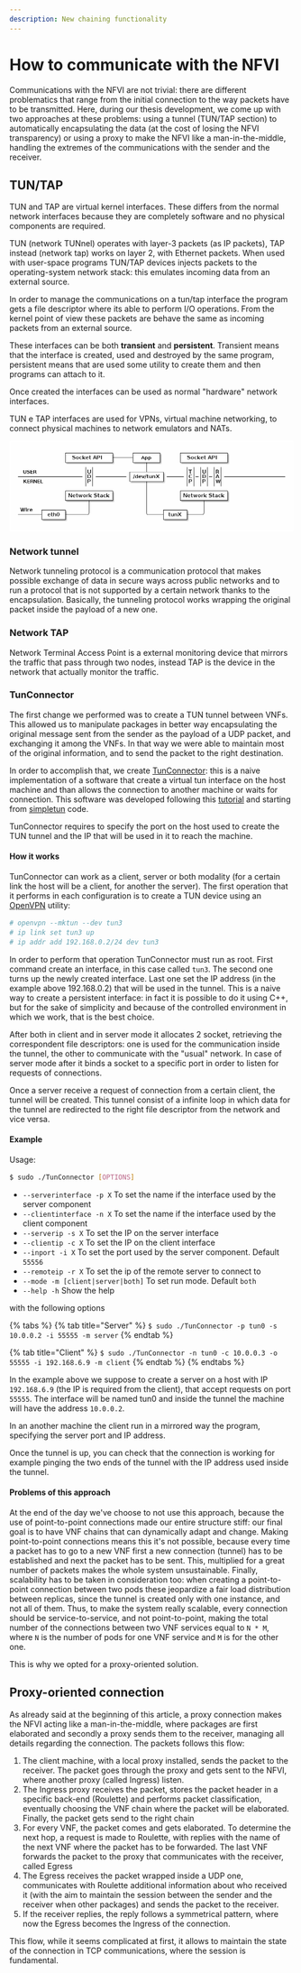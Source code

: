 ```yaml
---
description: New chaining functionality
---
```


# How to communicate with the NFVI

Communications with the NFVI are not trivial: there are different problematics that range from the initial connection to the way packets have to be transmitted. Here, during our thesis development, we come up with two approaches at these problems: using a tunnel \(TUN/TAP section\) to automatically encapsulating the data \(at the cost of losing the NFVI transparency\) or using a proxy to make the NFVI like a man-in-the-middle, handling the extremes of the communications with the sender and the receiver.

## TUN/TAP

TUN and TAP are virtual kernel interfaces. These differs from the normal network interfaces because they are completely software and no physical components are required. 

TUN \(network TUNnel\) operates with layer-3 packets \(as IP packets\), TAP instead \(network tap\) works on layer 2, with Ethernet packets. When used with user-space programs TUN/TAP devices injects packets to the operating-system network stack: this emulates incoming data from an external source. 

In order to manage the communications on a tun/tap interface the program gets a file descriptor where its able to perform I/O operations. From the kernel point of view these packets are behave the same as incoming packets from an external source.

These interfaces can be both **transient** and **persistent**. Transient means that the interface is created, used and destroyed by the same program, persistent means that are used some utility to create them and then programs can attach to it.

Once created the interfaces can be used as normal "hardware" network interfaces. 

TUN e TAP interfaces are used for VPNs, virtual machine networking, to connect physical machines to network emulators and NATs. 

![TUN interface representation](.gitbook/assets/tun.png)

### Network tunnel

Network tunneling protocol is a communication protocol that makes possible exchange of data in secure ways across public networks and to run a protocol that is not supported by a certain network thanks to the encapsulation. Basically, the tunneling protocol works wrapping the original packet inside the payload of a new one.

### Network TAP

Network Terminal Access Point is a external monitoring device that mirrors the traffic that pass through two nodes, instead TAP is the device in the network that actually monitor the traffic. 

### TunConnector

The first change we performed was to create a TUN tunnel between VNFs. This allowed us to manipulate packages in better way encapsulating the original message sent from the sender as the payload of a UDP packet, and exchanging it among the VNFs. In that way we were able to maintain most of the original information, and to send the packet to the right destination.

In order to accomplish that, we create [TunConnector](https://github.com/Augugrumi/TunConnector): this is a naive implementation of a software that create a virtual tun interface on the host machine and than allows the connection to another machine or waits for connection. This software was developed following this [tutorial](https://backreference.org/2010/03/26/tuntap-interface-tutorial/) and starting from [simpletun](https://github.com/gregnietsky/simpletun) code.

TunConnector requires to specify the port on the host used to create the TUN tunnel and the IP that will be used in it to reach the machine.

#### How it works

TunConnector can work as a client, server or both modality \(for a certain link the host will be a client, for another the server\). The first operation that it performs in each configuration is to create a TUN device using an [OpenVPN](https://openvpn.net/) utility:

```bash
# openvpn --mktun --dev tun3
# ip link set tun3 up
# ip addr add 192.168.0.2/24 dev tun3
```

In order to perform that operation TunConnector must run as root. First command create an interface, in this case called `tun3`. The second one turns up the newly created interface. Last one set the IP address \(in the example above 192.168.0.2\) that will be used in the tunnel. This is a naive way to create a persistent interface: in fact it is possible to do it using C++, but for the sake of simplicity and because of the controlled environment in which we work, that is the best choice.

After both in client and in server mode it allocates 2 socket, retrieving the correspondent file descriptors: one is used for the communication inside the tunnel, the other to communicate with the "usual" network. In case of server mode after it binds a socket to a specific port in order to listen for requests of connections. 

Once a server receive a request of connection from a certain client, the tunnel will be created. This tunnel consist of a infinite loop in which data for the tunnel are redirected to the right file descriptor from the network and vice versa.

#### Example

Usage:

```bash
$ sudo ./TunConnector [OPTIONS]
```

* `--serverinterface -p X` To set the name if the interface used by the server component
* `--clientinterface -n X` To set the name if the interface used by the client component
* `--serverip -s X` To set the IP on the server interface
* `--clientip -c X` To set the IP on the client interface
* `--inport -i X` To set the port used by the server component. Default `55556`
* `--remoteip -r X` To set the ip of the remote server to connect to
* `--mode -m [client|server|both]` To set run mode. Default `both`
* `--help -h` Show the help



with the following options

{% tabs %}
{% tab title="Server" %}
`$ sudo ./TunConnector -p tun0 -s 10.0.0.2 -i 55555 -m server`
{% endtab %}

{% tab title="Client" %}
`$ sudo ./TunConnector -n tun0 -c 10.0.0.3 -o 55555 -i 192.168.6.9 -m client`
{% endtab %}
{% endtabs %}

In the example above we suppose to create a server on a host with IP `192.168.6.9` \(the IP is required from the client\), that accept requests on port `55555`. The interface will be named tun0 and inside the tunnel the machine will have the address `10.0.0.2`.

In an another machine the client run in a mirrored way the program, specifying the server port and IP address.

Once the tunnel is up, you can check that the connection is working for example pinging the two ends of the tunnel with the IP address used inside the tunnel.  

#### Problems of this approach

At the end of the day we've choose to not use this approach, because the use of point-to-point connections made our entire structure stiff: our final goal is to have VNF chains that can dynamically adapt and change. Making point-to-point connections means this it's not possible, because every time a packet has to go to a new VNF first a new connection \(tunnel\) has to be established and next the packet has to be sent. This, multiplied for a great number of packets makes the whole system unsustainable. Finally, scalability has to be taken in consideration too: when creating a point-to-point connection between two pods these jeopardize a fair load distribution between replicas, since the tunnel is created only with one instance, and not all of them. Thus, to make the system really scalable, every connection should be service-to-service, and not point-to-point, making the total number of the connections between two VNF services equal to `N * M`, where `N` is the number of pods for one VNF service and `M` is for the other one.

This is why we opted for a proxy-oriented solution.

## Proxy-oriented connection

As already said at the beginning of this article, a proxy connection makes the NFVI acting like a man-in-the-middle, where packages are first elaborated and secondly a proxy sends them to the receiver, managing all details regarding the connection. The packets follows this flow:

1. The client machine, with a local proxy installed, sends the packet to the receiver. The packet goes through the proxy and gets sent to the NFVI, where another proxy \(called Ingress\) listen.
2. The Ingress proxy receives the packet, stores the packet header in a specific back-end \(Roulette\) and performs packet classification, eventually choosing the VNF chain where the packet will be elaborated. Finally, the packet gets send to the right chain
3. For every VNF, the packet comes and gets elaborated. To determine the next hop, a request is made to Roulette, with replies with the name of the next VNF where the packet has to be forwarded. The last VNF forwards the packet to the proxy that communicates with the receiver, called Egress
4. The Egress receives the packet wrapped inside a UDP one, communicates with Roulette additional information about who received it \(with the aim to maintain the session between the sender and the receiver when other packages\) and sends the packet to the receiver.
5. If the receiver replies, the reply follows a symmetrical pattern, where now the Egress becomes the Ingress of the connection.

This flow, while it seems complicated at first, it allows to maintain the state of the connection in TCP communications, where the session is fundamental.



